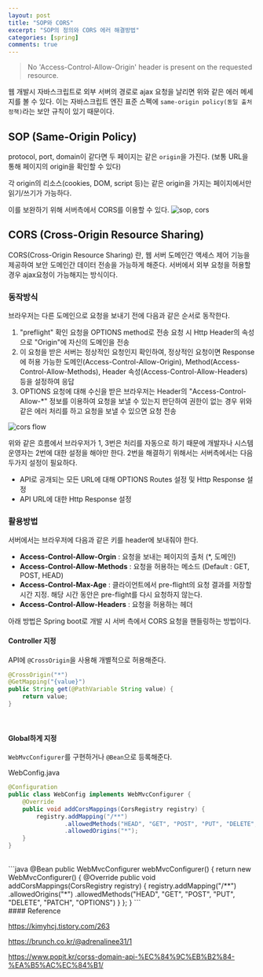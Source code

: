 ```yaml
---
layout: post
title: "SOP와 CORS"
excerpt: "SOP의 정의와 CORS 에러 해결방법"
categories: [spring]
comments: true
---
```


>No 'Access-Control-Allow-Origin' header is present on the requested resource.

웹 개발시 자바스크립트로 외부 서버의 경로로 ajax 요청을 날리면 위와 같은 에러 메세지를 볼 수 있다. 이는 자바스크립트 엔진 표준 스펙에 `same-origin policy(동일 출처 정책)`라는 보안 규칙이 있기 때문이다. 

## SOP (Same-Origin Policy)
protocol, port, domain이 같다면 두 페이지는 같은 `origin`을 가진다. 
(보통 URL을 통해 페이지의 origin을 확인할 수 있다)

각 origin의 리소스(cookies, DOM, script 등)는 같은 origin을 가지는 페이지에서만 읽기/쓰기가 가능하다. 

이를 보완하기 위해 서버측에서 CORS를 이용할 수 있다. 
![sop, cors](sop.png)

## CORS (Cross-Origin Resource Sharing)
CORS(Cross-Origin Resource Sharing) 란, 웹 서버 도메인간 액세스 제어 기능을 제공하여 보안 도메인간 데이터 전송을 가능하게 해준다.
서버에서 외부 요청을 허용할 경우 ajax요청이 가능해지는 방식이다. 

### 동작방식
브라우저는 다른 도메인으로 요청을 보내기 전에 다음과 같은 순서로 동작한다.

1. "preflight" 확인 요청을 OPTIONS method로 전송
요청 시 Http Header의 속성으로 "Origin"에 자신의 도메인을 전송
2. 이 요청을 받은 서버는 정상적인 요청인지 확인하여, 정상적인 요청이면 Response에 허용 가능한 도메인(Access-Control-Allow-Origin), Method(Access-Control-Allow-Methods), Header 속성(Access-Control-Allow-Headers)  등을 설정하여 응답
3. OPTIONS 요청에 대해 수신을 받은 브라우저는 Header의 "Access-Control-Allow-*" 정보를 이용하여 요청을 보낼 수 있는지 판단하여 권한이 없는 경우 위와 같은 에러 처리를 하고 요청을 보낼 수 있으면 요청 전송

![cors flow](cors_flow.png)

위와 같은 흐름에서 브라우저가 1, 3번은 처리를 자동으로 하기 때문에 개발자나 시스템 운영자는 2번에 대한 설정을 해야만 한다. 
2번을 해결하기 위해서는 서버측에서는 다음 두가지 설정이 필요하다. 

- API로 공개되는 모든 URL에 대해 OPTIONS Routes 설정 및 Http Response 설정
- API URL에 대한 Http Response 설정

### 활용방법 
서버에서는 브라우저에 다음과 같은 키를 header에 보내줘야 한다.

- **Access-Control-Allow-Orgin** : 요청을 보내는 페이지의 출처 (*, 도메인)
- **Access-Control-Allow-Methods** : 요청을 허용하는 메소드 (Default : GET, POST, HEAD)
- **Access-Control-Max-Age** : 클라이언트에서 pre-flight의 요청 결과를 저장할 시간 지정. 해당 시간 동안은 pre-flight를 다시 요청하지 않는다.
- **Access-Control-Allow-Headers** : 요청을 허용하는 헤더

아래 방법은 Spring boot로 개발 시 서버 측에서 CORS 요청을 핸들링하는 방법이다. 

#### Controller 지정 
API에  `@CrossOrigin`을 사용해 개별적으로 허용해준다. 

```java
@CrossOrigin("*")
@GetMapping("{value}")
public String get(@PathVariable String value) {
    return value;
}
```
<br>

#### Global하게 지정
`WebMvcConfigurer`를 구현하거나 `@Bean`으로 등록해준다. 

WebConfig.java
```java
@Configuration
public class WebConfig implements WebMvcConfigurer {
    @Override
    public void addCorsMappings(CorsRegistry registry) {
        registry.addMapping("/**")
                .allowedMethods("HEAD", "GET", "POST", "PUT", "DELETE", "PATCH", "OPTIONS")
                .allowedOrigins("*");
    }
}
```
<br>
```java
@Bean
public WebMvcConfigurer webMvcConfigurer() {
    return new WebMvcConfigurer() {
        @Override
        public void addCorsMappings(CorsRegistry registry) {
            registry.addMapping("/**")
                    .allowedOrigins("*")
                    .allowedMethods("HEAD", "GET", "POST", "PUT", "DELETE", "PATCH", "OPTIONS")
        }
    };
}
```
<br>
#### Reference

<https://kimyhcj.tistory.com/263>

<https://brunch.co.kr/@adrenalinee31/1>

<https://www.popit.kr/corss-domain-api-%EC%84%9C%EB%B2%84-%EA%B5%AC%EC%84%B1/>